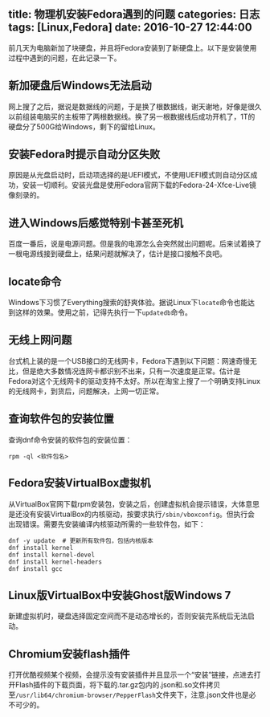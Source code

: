 title: 物理机安装Fedora遇到的问题
categories: 日志
tags: [Linux,Fedora]
date: 2016-10-27 12:44:00
---
前几天为电脑新加了块硬盘，并且将Fedora安装到了新硬盘上。以下是安装使用过程中遇到的问题，在此记录一下。

## 新加硬盘后Windows无法启动

网上搜了之后，据说是数据线的问题，于是换了根数据线，谢天谢地，好像是很久以前组装电脑买的主板带了两根数据线。换了另一根数据线后成功开机了，1T的硬盘分了500G给Windows，剩下的留给Linux。

## 安装Fedora时提示自动分区失败

原因是从光盘启动时，启动项选择的是UEFI模式，不使用UEFI模式则自动分区成功，安装一切顺利。安装光盘是使用Fedora官网下载的Fedora-24-Xfce-Live镜像刻录的。


<!--more-->


## 进入Windows后感觉特别卡甚至死机

百度一番后，说是电源问题。但是我的电源怎么会突然就出问题呢。后来试着换了一根电源线接到硬盘上，结果问题就解决了，估计是接口接触不良吧。

## locate命令

Windows下习惯了Everything搜索的舒爽体验。据说Linux下`locate`命令也能达到这样的效果。使用之前，记得先执行一下`updatedb`命令。

## 无线上网问题

台式机上装的是一个USB接口的无线网卡，Fedora下遇到以下问题：网速奇慢无比，但是绝大多数情况连网卡都识别不出来，只有一次速度是正常。估计是Fedora对这个无线网卡的驱动支持不太好。所以在淘宝上搜了一个明确支持Linux的无线网卡，到货后，问题解决，上网一切正常。

## 查询软件包的安装位置

查询dnf命令安装的软件包的安装位置：

`rpm -ql <软件包名>`

## Fedora安装VirtualBox虚拟机

从VirtualBox官网下载rpm安装包，安装之后，创建虚拟机会提示错误，大体意思是还没有安装VirtualBox的内核驱动，按要求执行`/sbin/vboxconfig`。但执行会出现错误。需要先安装编译内核驱动所需的一些软件包，如下：

```
dnf -y update  # 更新所有软件包，包括内核版本
dnf install kernel
dnf install kernel-devel
dnf install kernel-headers
dnf install gcc
```

## Linux版VirtualBox中安装Ghost版Windows 7

新建虚拟机时，硬盘选择固定空间而不是动态增长的，否则安装完系统后无法启动。

## Chromium安装flash插件

打开优酷视频某个视频，会提示没有安装插件并且显示一个“安装”链接，点进去打开Flash插件的下载页面，将下载的.tar.gz包内的.json和.so文件拷贝至`/usr/lib64/chromium-browser/PepperFlash`文件夹下，注意.json文件也是必不可少的。